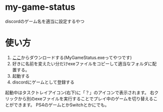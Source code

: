 # my-game-status
discordのゲーム名を適当に設定するやつ

# 使い方


1. [ここ](https://github.com/Mushus/my-game-status/releases)からダウンロードする(MyGameStatus.exeってやつです)
1. 好きに名前を変えたい分だけexeファイルをコピーして適当なフォルダに配置する。
1. 起動する
1. discordにゲームとして登録する

起動中はタスクトレイアイコン(右下)に「？」のアイコンで表示されます。
右クリックから別のexeファイルを実行することでプレイ中のゲームを切り替えることができます。
PS4のゲームとかSwitchとかにでも。
